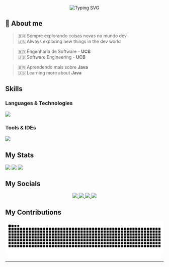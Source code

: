 <!-- Banner animado -->
<p align="center">
  <img src="https://readme-typing-svg.herokuapp.com?font=Fira+Code&size=35&duration=4000&pause=2000&color=8A2BE2&center=true&vCenter=true&width=1000&height=70&lines=Eai!+Bem-vindo+ao+meu+GitHub!;Dev+em+constante+evolução+💻;Bora+codar+🚀" alt="Typing SVG" />
</p>

## 👾 About me   

> 🇧🇷 Sempre explorando coisas novas no mundo dev  
> 🇺🇸 Always exploring new things in the dev world  
  
> 🇧🇷 Engenharia de Software - **UCB**  
> 🇺🇸 Software Engineering - **UCB** 
 
> 🇧🇷 Aprendendo mais sobre **Java**  
> 🇺🇸 Learning more about **Java**   

## Skills  

### Languages & Technologies  

<div>
  <img src="https://skillicons.dev/icons?i=c,cs,python,java,js,html,css,mysql&theme=dark" />
</div>

### Tools & IDEs    

<div>
  <img src="https://skillicons.dev/icons?i=git,github,vscode,eclipse,idea,unity,trello&theme=dark" />
</div>

## My Stats  

<p>
  <img src="https://github-readme-stats.vercel.app/api?username=eduuardo1st&show_icons=true&theme=radical&title_color=8A2BE2&icon_color=8A2BE2&hide_border=true" height="150" />
  <img src="https://github-readme-streak-stats.herokuapp.com/?user=eduuardo1st&theme=radical&hide_border=true&ring=8A2BE2&currStreakLabel=8A2BE2" height="150" />
  <img src="https://github-readme-stats.vercel.app/api/top-langs?username=eduuardo1st&layout=compact&langs_count=6&theme=radical&title_color=8A2BE2&hide_border=true" height="150" />
</p>

## My Socials    

<p align="center">
  <a href="https://www.instagram.com/eduuardo1st" target="_blank">
    <img src="https://skillicons.dev/icons?i=instagram&theme=dark" width="48"/>
  </a>
  <a href="https://www.linkedin.com/in/eduardo-gon%C3%A7alves-de-mesquita-3ab8bb325" target="_blank">
    <img src="https://skillicons.dev/icons?i=linkedin&theme=dark" width="48"/>
  </a>
  <a href="mailto:eduardouc388@gmail.com" target="_blank">
    <img src="https://skillicons.dev/icons?i=gmail&theme=dark" width="48"/>
  </a>
  <a href="https://discordapp.com/users/897296310867230770" target="_blank">
    <img src="https://skillicons.dev/icons?i=discord&theme=dark" width="48"/>
  </a>
</p>

## My Contributions  

<p align="center">
  <img src="https://raw.githubusercontent.com/eduuardo1st/eduuardo1st/output/github-contribution-grid-snake-dark.svg" alt="snake gif" />
</p>

---
